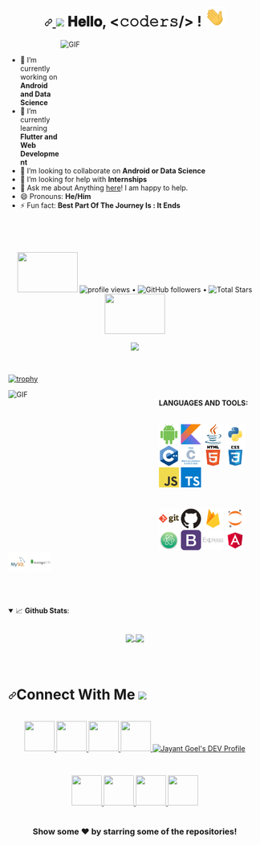 <h1 align="center">
  <a id="user-content----𝐇𝐞𝐥𝐥𝐨-𝚌𝚘𝚍𝚎𝚛𝚜---" class="anchor" aria-hidden="true" href="#---𝐇𝐞𝐥𝐥𝐨-𝚌𝚘𝚍𝚎𝚛𝚜---">
    <svg class="octicon octicon-link" viewBox="0 0 16 16" version="1.1" width="16" height="16" aria-hidden="true">
      <path fill-rule="evenodd" d="M7.775 3.275a.75.75 0 001.06 1.06l1.25-1.25a2 2 0 112.83 2.83l-2.5 2.5a2 2 0 01-2.83 0 .75.75 0 00-1.06 1.06 3.5 3.5 0 004.95 0l2.5-2.5a3.5 3.5 0 00-4.95-4.95l-1.25 1.25zm-4.69 9.64a2 2 0 010-2.83l2.5-2.5a2 2 0 012.83 0 .75.75 0 001.06-1.06 3.5 3.5 0 00-4.95 0l-2.5 2.5a3.5 3.5 0 004.95 4.95l1.25-1.25a.75.75 0 00-1.06-1.06l-1.25 1.25a2 2 0 01-2.83 0z">
      </path>
    </svg>
  </a>
  <a target="_blank" rel="noopener noreferrer">
    <img src="https://github.com/JayantGoel001/JayantGoel001/blob/master/Earth.gif" width="24px" style="max-width:100%;">
  </a>
  𝐇𝐞𝐥𝐥𝐨, &lt;𝚌𝚘𝚍𝚎𝚛𝚜/&gt; !
  <a target="_blank" rel="noopener noreferrer">
    <img src="https://raw.githubusercontent.com/ABSphreak/ABSphreak/master/gifs/Hi.gif" width="40px" />
  </a>
</h1>
<a target="_blank" rel="noopener noreferrer" href="https://camo.githubusercontent.com/86a3b6db470f1a0429f7355c08d1edabf3d2c804/68747470733a2f2f6d69726f2e6d656469756d2e636f6d2f6d61782f313336302f312a495247486d69477361313673746564517649615a66772e676966"><img align="right" height="250" width="400" alt="GIF" src="https://camo.githubusercontent.com/86a3b6db470f1a0429f7355c08d1edabf3d2c804/68747470733a2f2f6d69726f2e6d656469756d2e636f6d2f6d61782f313336302f312a495247486d69477361313673746564517649615a66772e676966" data-canonical-src="https://github.com/JayantGoel001/JayantGoel001/blob/master/image.gif" style="max-width:100%; "></a>

<br/>

- 🔭 I’m currently working on **Android and Data Science**
- 🌱 I’m currently learning **Flutter and Web Development**
- 👯 I’m looking to collaborate on **Android or Data Science**
- 🤔 I’m looking for help with **Internships**
- 💬 Ask me about Anything [here](https://github.com/JayantGoel001/JayantGoel001/issues/1)! I am happy to help.
- 😄 Pronouns: **He/Him**
- ⚡ Fun fact: **Best Part Of The Journey Is : It Ends**

<br/>
<br/>
<br/>

<p align="center">
  <img height="80" width="120" src="https://github.com/JayantGoel001/JayantGoel001/blob/master/left.png">
  <img src="https://gpvc.arturio.dev/JayantGoel001" alt="profile views"> •  
  <img alt="GitHub followers" src="https://img.shields.io/github/followers/JayantGoel001?label=Followers&style=social"> •   
  <img src="https://img.shields.io/github/stars/JayantGoel001?label=Stars" alt="Total Stars">
  <img height="80" width="120" src="https://github.com/JayantGoel001/JayantGoel001/blob/master/right.png">
</p>
<p align="center">
  <img src="https://gitwar-jayant.herokuapp.com/badge?username=JayantGoel001&label=Gitwar%20Profile%20Score&style=for-the-badge&color=ee6f57">
  
</p>

<br/>


[![trophy](https://github-profile-trophy.vercel.app/?username=JayantGoel001&column=7&margin-w=15&margin-h=15)](https://github.com/JayantGoel001)

<a target="_blank" rel="noopener noreferrer" href="https://camo.githubusercontent.com/86a3b6db470f1a0429f7355c08d1edabf3d2c804/68747470733a2f2f6d69726f2e6d656469756d2e636f6d2f6d61782f313336302f312a495247486d69477361313673746564517649615a66772e676966"><img align="left" height="300" width="300" alt="GIF" src="https://camo.githubusercontent.com/3b7c592ede97b6138ffd4b1cc1541c2f3b11fd39/687474703a2f2f33312e6d656469612e74756d626c722e636f6d2f31376665613932306666333665663466356238373764353231366137616164392f74756d626c725f6d6f39786a65387a5a34317163626975666f315f313238302e676966" data-canonical-src="https://miro.medium.com/max/1360/1*IRGHmiGsa16stedQvIaZfw.gif" style="max-width:100%; "></a>
<br/>
**LANGUAGES AND TOOLS:**  
<br/>
<br/>
<code><img height="40" width="40" src="https://raw.githubusercontent.com/github/explore/80688e429a7d4ef2fca1e82350fe8e3517d3494d/topics/android/android.png"></code>
<code><img height="40" width="40" src="https://raw.githubusercontent.com/github/explore/80688e429a7d4ef2fca1e82350fe8e3517d3494d/topics/kotlin/kotlin.png"></code>
<code><img height="40" width="40" src="https://raw.githubusercontent.com/github/explore/80688e429a7d4ef2fca1e82350fe8e3517d3494d/topics/java/java.png"></code>
<code><img height="40" width="40" src="https://raw.githubusercontent.com/github/explore/80688e429a7d4ef2fca1e82350fe8e3517d3494d/topics/python/python.png"></code>
<code><img height="40" width="40" src="https://raw.githubusercontent.com/github/explore/80688e429a7d4ef2fca1e82350fe8e3517d3494d/topics/cpp/cpp.png"></code>
<code><img height="40" width="40" src="https://raw.githubusercontent.com/github/explore/80688e429a7d4ef2fca1e82350fe8e3517d3494d/topics/c/c.png"></code>
<code><img height="40" width="40" src="https://raw.githubusercontent.com/github/explore/80688e429a7d4ef2fca1e82350fe8e3517d3494d/topics/html/html.png"></code>
<code><img height="40" width="40" src="https://raw.githubusercontent.com/github/explore/80688e429a7d4ef2fca1e82350fe8e3517d3494d/topics/css/css.png"></code>
<code><img height="40" width="40" src="https://raw.githubusercontent.com/github/explore/80688e429a7d4ef2fca1e82350fe8e3517d3494d/topics/javascript/javascript.png"></code>
<code><img height="40" width="40" src="https://raw.githubusercontent.com/github/explore/80688e429a7d4ef2fca1e82350fe8e3517d3494d/topics/typescript/typescript.png"></code>
#
<code><img height="40" width="40" src="https://raw.githubusercontent.com/github/explore/80688e429a7d4ef2fca1e82350fe8e3517d3494d/topics/git/git.png"></code>
<code><img height="40" width="40" src="https://raw.githubusercontent.com/github/explore/80688e429a7d4ef2fca1e82350fe8e3517d3494d/topics/github-api/github-api.png"></code>
<code><img height="40" width="40" src="https://raw.githubusercontent.com/github/explore/80688e429a7d4ef2fca1e82350fe8e3517d3494d/topics/firebase/firebase.png"></code>
<code><img height="40" width="40" src="https://raw.githubusercontent.com/github/explore/80688e429a7d4ef2fca1e82350fe8e3517d3494d/topics/jupyter-notebook/jupyter-notebook.png"></code>
<code><img height="40" width="40" src="https://raw.githubusercontent.com/github/explore/80688e429a7d4ef2fca1e82350fe8e3517d3494d/topics/atom/atom.png"></code>
<code><img height="40" width="40" src="https://raw.githubusercontent.com/github/explore/80688e429a7d4ef2fca1e82350fe8e3517d3494d/topics/bootstrap/bootstrap.png"></code>
<code><img height="40" width="40" src="https://raw.githubusercontent.com/github/explore/80688e429a7d4ef2fca1e82350fe8e3517d3494d/topics/express/express.png"></code>
<code><img height="40" width="40" src="https://raw.githubusercontent.com/github/explore/80688e429a7d4ef2fca1e82350fe8e3517d3494d/topics/angular/angular.png"></code>
<code><img height="40" width="40" src="https://raw.githubusercontent.com/github/explore/80688e429a7d4ef2fca1e82350fe8e3517d3494d/topics/mysql/mysql.png"></code>
<code><img height="40" width="40" src="https://raw.githubusercontent.com/github/explore/80688e429a7d4ef2fca1e82350fe8e3517d3494d/topics/mongodb/mongodb.png"></code>

<br/>
<br/>
<br/>


<details open="">
<summary><g-emoji class="g-emoji" alias="chart_with_upwards_trend" fallback-src="https://github.githubassets.com/images/icons/emoji/unicode/1f4c8.png">📈</g-emoji> <strong>Github Stats</strong>:</summary>
  <br>
<p align="center">
<a href="https://github.com/JayantGoel001">
  <img align="center" src="https://github-readme-stats.vercel.app/api?username=JayantGoel001&show_icons=true&hide_border=true&title_color=94b4a4&amp&icon_color=FFFFFF&amp&text_color=FFFFFF&amp&bg_color=000000&count_private=true&include_all_commits=true"/>
</a>
<a href="https://github.com/JayantGoel001">
  <img align="center" height="195px" src="https://github-readme-stats.vercel.app/api/top-langs/?username=JayantGoel001&text_color=FFFFFF&bg_color=000000&title_color=94b4a4&langs_count=15&layout=compact" />
</a>
</p>
</details>
<br>
<br>
<h1>
  <a id="user-content-connect-with-me-" class="anchor" aria-hidden="true" href="#connect-with-me-">
  <svg class="octicon octicon-link" viewBox="0 0 16 16" version="1.1" width="16" height="16" aria-hidden="true"><path fill-rule="evenodd" d="M7.775 3.275a.75.75 0 001.06 1.06l1.25-1.25a2 2 0 112.83 2.83l-2.5 2.5a2 2 0 01-2.83 0 .75.75 0 00-1.06 1.06 3.5 3.5 0 004.95 0l2.5-2.5a3.5 3.5 0 00-4.95-4.95l-1.25 1.25zm-4.69 9.64a2 2 0 010-2.83l2.5-2.5a2 2 0 012.83 0 .75.75 0 001.06-1.06 3.5 3.5 0 00-4.95 0l-2.5 2.5a3.5 3.5 0 004.95 4.95l1.25-1.25a.75.75 0 00-1.06-1.06l-1.25 1.25a2 2 0 01-2.83 0z"></path></svg></a>Connect With Me <a target="_blank" rel="noopener noreferrer" href="https://github.com/JayantGoel001/JayantGoel001/blob/master/Handshake.gif">
  <img src="https://github.com/JayantGoel001/JayantGoel001/blob/master/Handshake.gif" height="32px" style="max-width:100%;">
  </a>
</h1>

<p align="center">
  <br>
  <a href="https://www.linkedin.com/in/jayant-goel-a136861b9/" target="_blank">
    <img height="60" width="60" src="https://github.com/JayantGoel001/JayantGoel001/blob/master/linkedin.svg"/>
  </a>
  <a href="https://www.facebook.com/jayant.goel.12/" target="_blank">
    <img  height="60" width="60" src="https://github.com/JayantGoel001/JayantGoel001/blob/master/facebook.svg"/>
  </a>
  <a href="https://www.instagram.com/jayantgoel001/" target="_blank">
    <img height="60" width="60" src="https://github.com/JayantGoel001/JayantGoel001/blob/master/instagram.svg"/>
  </a>
  <a href="https://twitter.com/JayantGoel6" target="_blank">
    <img height="60" width="60" src="https://github.com/JayantGoel001/JayantGoel001/blob/master/twitter.svg"/>
  </a>
  <a href="https://dev.to/jayantgoel001">
    <img src="https://d2fltix0v2e0sb.cloudfront.net/dev-badge.svg" alt="Jayant Goel's DEV Profile" height="62" width="62">
  </a>
        
</p>
<br/>
<p align="center">
  <a href="https://www.hackerrank.com/JayantGoel001/" target="_blank">
    <img height="60" width="60" src="https://github.com/JayantGoel001/JayantGoel001/blob/master/hr.png"/>
  </a>
  
  <a href="http://www.codeforces.com/profile/cormackrum" target="_blank">
    <img height="60" width="60" src="https://github.com/JayantGoel001/JayantGoel001/blob/master/cf.png"/>
  </a>
  
  <a href="https://www.hackerearth.com/@jayantgoel001" target="_blank">
    <img height="60" width="60" src="https://github.com/JayantGoel001/JayantGoel001/blob/master/he.svg"/>
  </a>
  
  <a href="https://www.codechef.com/users/jayantgoel001" target="_blank">
    <img height="60" width="60" src="https://github.com/JayantGoel001/JayantGoel001/blob/master/cc.svg"/>
  </a>
</p>

#
<div align="center">

### Show some ❤️ by starring some of the repositories!

</div>
